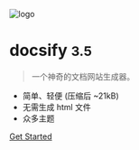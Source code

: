 <!-- _coverpage.md -->

![logo](_media/icon.svg)

# docsify <small>3.5</small>

> 一个神奇的文档网站生成器。

-   简单、轻便 (压缩后 ~21kB)
-   无需生成 html 文件
-   众多主题

[Get Started](#app)
